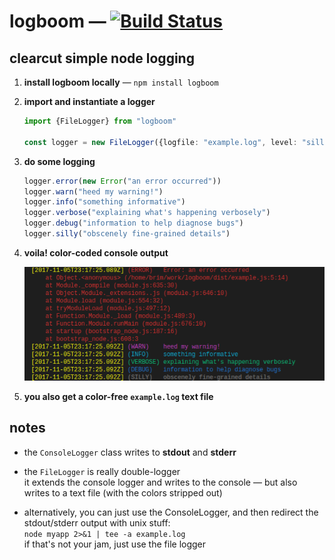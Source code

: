 
# logboom — [![Build Status](https://travis-ci.org/team-enceladus/logboom.svg?branch=master)](https://travis-ci.org/team-enceladus/logboom)
## clearcut simple node logging

1. **install logboom locally** — `npm install logboom`

2. **import and instantiate a logger**

	```typescript
	import {FileLogger} from "logboom"

	const logger = new FileLogger({logfile: "example.log", level: "silly"})
	```

3. **do some logging**

	```typescript
	logger.error(new Error("an error occurred"))
	logger.warn("heed my warning!")
	logger.info("something informative")
	logger.verbose("explaining what's happening verbosely")
	logger.debug("information to help diagnose bugs")
	logger.silly("obscenely fine-grained details")
	```

4. **voila! color-coded console output**

	![logboom colored console output](https://github.com/team-enceladus/logboom/blob/master/example.png?raw=true)

5. **you also get a color-free `example.log` text file**

## notes

- the `ConsoleLogger` class writes to **stdout** and **stderr**

- the `FileLogger` is really double-logger  
	it extends the console logger and writes to the console — but also writes to a
	text file (with the colors stripped out)

- alternatively, you can just use the ConsoleLogger, and then redirect the
	stdout/stderr output with unix stuff:  
	`node myapp 2>&1 | tee -a example.log`  
	if that's not your jam, just use the file logger
